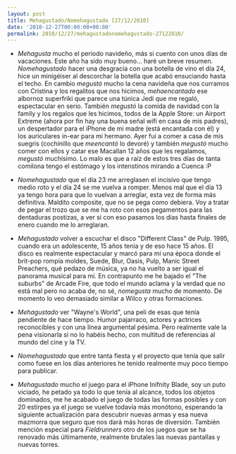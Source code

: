 ```yaml
---
layout: post
title: Mehagustado/Nomehagustado [27/12/2010]
date: '2010-12-27T00:00:00+00:00'
permalink: 2010/12/27/mehagustadonomehagustado-27122010/
---
```

- *Mehagusta* mucho el periodo navideño, más si cuento con unos días de vacaciones. Este año ha sido muy bueno... haré un breve resumen. *Nomehagustado* hacer una desgracia con una botella de vino el día 24, hice un minigéiser al descorchar la botella que acabó ensuciando hasta el techo. En cambio *megustó* mucho la cena navideña que nos curramos con Cristina y los regalitos que nos hicimos, *mehaencantado* ese albornoz superfriki que parece una túnica Jedi que me regaló, espectacular en serio. También *megustó* la comida de navidad con la family y los regalos que les hicimos, todos de la Apple Store: un Airport Extreme (ahora por fin hay una buena señal wifi en casa de mis padres), un despertador para el iPhone de mi madre (está encantada con él) y los auriculares in-ear para mi hermano. Ayer fui a comer a casa de mis suegris (cochinillo que *meencantó* lo devoré) y también *megustó* mucho comer con ellos y catar ese Macallan 12 años que les regalamos, *megustó* muchísimo. Lo malo es que a raíz de estos tres días de tanta comilona tengo el estómago y los intenstinos mirando a Cuenca :P

- *Nomehagustado* que el día 23 me arreglasen el incisivo que tengo medio roto y el día 24 se me vuelva a romper. Menos mal que el día 13 ya tengo hora para que lo vuelvan a arreglar, esta vez de forma más definitiva. Maldito composite, que no se pega como debiera. Voy a tratar de pegar el trozo que se me ha roto con esos pegamentos para las dentaduras postizas, a ver si con eso pasamos los días hasta finales de enero cuando me lo arreglaran.

- *Mehagustado* volver a escuchar el disco "Different Class" de Pulp. 1995, cuando era un adolescente, 15 años tenía y de eso hace 15 años. El disco es realmente espectacular y marcó para mí una época donde el brit-pop rompía moldes, Suede, Blur, Oasis, Pulp, Manic Street Preachers, qué pedazo de música, ya no ha vuelto a ser igual el panorama musical para mí. En contrapunto me he bajado el "The suburbs" de Arcade Fire, que todo el mundo aclama y la verdad que no está mal pero no acaba de, no sé, *nomegusta* mucho de momento. De momento lo veo demasiado similar a Wilco y otras formaciones.

- *Mehagustado* ver "Wayne's World", una peli de esas que tenía pendiente de hace tiempo. Humor pajarraco, actores y actrices reconocibles y con una línea argumental pésima. Pero realmente vale la pena visionarla si no lo habéis hecho, con multitud de referencias al mundo del cine y la TV.

- *Nomehagustado* que entre tanta fiesta y el proyecto que tenía que salir como fuese en los días anteriores he tenido realmente muy poco tiempo para publicar. 

- *Mehagustado* mucho el juego para el iPhone Inifnity Blade, soy un puto viciado, he petado ya todo lo que tenía al alcance, todos los objetos dominados, me he acabado el juego de todas las formas posibles y con 20 estirpes ya el juego se vuelve todavía más monótono, esperando la siguiente actualización para descubrir nuevas armas y esa nueva mazmorra que seguro que nos dará más horas de diversión. También mención especial para *Fieldrunners* otro de los juegos que se ha renovado más últimamente, realmente brutales las nuevas pantallas y nuevas torres. 
